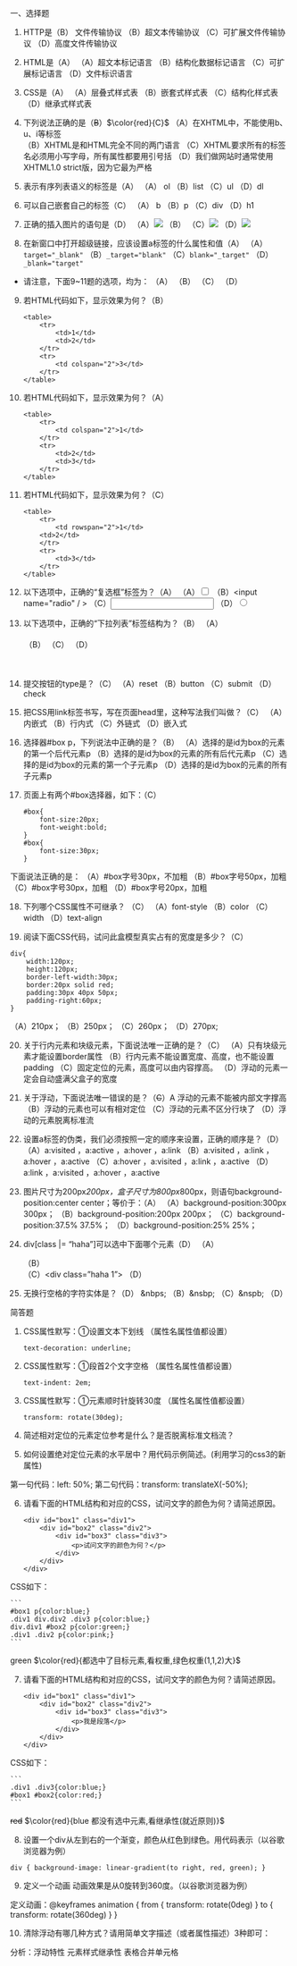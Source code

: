 一、选择题
1.	HTTP是（B）
	文件传输协议			（B）超文本传输协议
	（C）可扩展文件传输协议		（D）高度文件传输协议

2.	HTML是（A）
	（A）超文本标记语言			（B）结构化数据标记语言
	（C）可扩展标记语言			（D）文件标识语言

3. CSS是（A）
	（A）层叠式样式表			（B）嵌套式样式表
	（C）结构化样式表			（D）继承式样式表

4. 下列说法正确的是（~~B~~）$\color{red}{C}$
（A）在XHTML中，不能使用b、u、i等标签			
（B）XHTML是和HTML完全不同的两门语言
（C）XHTML要求所有的标签名必须用小写字母，所有属性都要用引号括
（D）我们做网站时通常使用XHTML1.0 strict版，因为它最为严格

5. 表示有序列表语义的标签是（A）
（A）	ol		（B）list		（C）ul		（D）dl

6. 可以自己嵌套自己的标签（C）
（A）	b		（B）p		（C）div		（D）h1

7. 正确的插入图片的语句是（D）
（A）<img src="image/1.jpg"></img>
（B）<img scr="image/1.jpg" />
（C）<img src="image/1.jpg" /></img>
（D）<img src="image/1.jpg" />

8. 在新窗口中打开超级链接，应该设置a标签的什么属性和值（A）
	（A）`target="_blank"`			（B）`_target="blank"`
	（C）`blank="_target"`			（D）`_blank="target"`  

* 请注意，下面9~11题的选项，均为：
	（A） 	（B） 	（C） 	（D）
9.	若HTML代码如下，显示效果为何？（B）

    ```
    <table>
		<tr>
			<td>1</td>
			<td>2</td>
		</tr>
		<tr>
			<td colspan="2">3</td>
		</tr>
	</table>
    ```

10. 若HTML代码如下，显示效果为何？（A）

    ```
    <table>
		<tr>
			<td colspan="2">1</td>
		</tr>
		<tr>
			<td>2</td>
			<td>3</td>
		</tr>
	</table>
    ```

11. 若HTML代码如下，显示效果为何？（C）

    ```
    <table>
		<tr>
			<td rowspan="2">1</td>
        <td>2</td>
		</tr>
		<tr>
			<td>3</td>
		</tr>
	</table>
    ```

12.	以下选项中，正确的“复选框”标签为？（A）
	（A）<input type="checkbox" />			（B）<input name="radio" / >
	（C）<input name="checkbox" />		（D）<input type="radio" />

13.	以下选项中，正确的“下拉列表”标签结构为？（B）
	（A）<option><select></select><select></select><option>			
（B）<select><option></option><option></option></select>
（C）<swicth><option></option><option></option></swicth>
（D）<option><swicth></swicth><swicth></swicth><option>

14.	提交按钮的type是？（C）
	（A）reset	 （B）button		（C）submit  	（D）check

15.	把CSS用link标签书写，写在页面head里，这种写法我们叫做？（C）
	（A）内嵌式		 （B）行内式	（C）外链式  	（D）嵌入式

16.	选择器#box  p，下列说法中正确的是？（B）
（A）选择的是id为box的元素的第一个后代元素p
（B）选择的是id为box的元素的所有后代元素p
（C）选择的是id为box的元素的第一个子元素p
（D）选择的是id为box的元素的所有子元素p

17. 页面上有两个#box选择器，如下：（C）

    ```
    #box{
		font-size:20px;
		font-weight:bold;
	}
	#box{
		font-size:30px;
	}
    ```
 下面说法正确的是：
	（A）#box字号30px，不加粗		（B）#box字号50px，加粗
	（C）#box字号30px，加粗		（D）#box字号20px，加粗

18. 下列哪个CSS属性不可继承？ （C）
	（A）font-style  （B）color	（C）width  	（D）text-align

19. 阅读下面CSS代码，试问此盒模型真实占有的宽度是多少？（C）

```
div{
	width:120px;
	height:120px;
	border-left-width:30px;
	border:20px solid red;
	padding:30px 40px 50px;
	padding-right:60px;
}
```
（A）210px；	 （B）250px；	（C）260px；  	（D）270px;

20. 关于行内元素和块级元素，下面说法唯一正确的是？（C）
（A）只有块级元素才能设置border属性
（B）行内元素不能设置宽度、高度，也不能设置padding
（C）固定定位的元素，高度可以由内容撑高。
（D）浮动的元素一定会自动盛满父盒子的宽度

21. 关于浮动，下面说法唯一错误的是？（~~C~~）A
	浮动的元素不能被内部文字撑高	（B）浮动的元素也可以有相对定位
	（C）浮动的元素不区分行块了	        	（D）浮动的元素脱离标准流

22. 设置a标签的伪类，我们必须按照一定的顺序来设置，正确的顺序是？（D）
（A）a:visited ，a:active ，a:hover ，a:link
（B）a:visited ，a:link ，a:hover ，a:active
（C）a:hover ，a:visited ，a:link ，a:active
（D）a:link ，a:visited ，a:hover ，a:active

23. 图片尺寸为200px*200px，盒子尺寸为800px*800px，则语句background-position:center center；等价于：（A）
（A）background-position:300px  300px；
（B）background-position:200px  200px；
（C）background-position:37.5%  37.5%；
（D）background-position:25%  25%；

24.	div[class |= “haha”]可以选中下面哪个元素（D）
	（A）<div class=”1-haha”></div>	（B）<div class=”haha1”></div>
	（C）<div class=”haha 1”></div>	（D）<div class=”haha-1”></div>

25. 无换行空格的字符实体是？（D）
	&nbps; 		（B）&nsbp; 	 	（C）&nspb;   	（D）&nbsp;

简答题
1. CSS属性默写：①设置文本下划线 （属性名属性值都设置）
    ```
    text-decoration: underline;	 
    ```
2. CSS属性默写：①段首2个文字空格  （属性名属性值都设置）
    ```
	text-indent: 2em;			 
    ```
3. CSS属性默写：①元素顺时针旋转30度 （属性名属性值都设置）
   ```
   transform: rotate(30deg);	 
   ```
4. 简述相对定位的元素定位参考是什么？是否脱离标准文档流？

5. 如何设置绝对定位元素的水平居中？用代码示例简述。(利用学习的css3的新属性)

第一句代码：left: 50%;
第二句代码：transform: translateX(-50%);	 


6. 请看下面的HTML结构和对应的CSS，试问文字的颜色为何？请简述原因。

    ```
    <div id="box1" class="div1">
		<div id="box2" class="div2">
			<div id="box3" class="div3">
				<p>试问文字的颜色为何？</p>
			</div>
		</div>
	</div>
    ```
CSS如下：

    ```
    #box1 p{color:blue;}
	.div1 div.div2 .div3 p{color:blue;}
	div.div1 #box2 p{color:green;}
	.div1 .div2 p{color:pink;}
    ```

green $\color{red}{都选中了目标元素,看权重,绿色权重(1,1,2)大}$	 

7. 请看下面的HTML结构和对应的CSS，试问文字的颜色为何？请简述原因。

    ```
    <div id="box1" class="div1">
		<div id="box2" class="div2">
			<div id="box3" class="div3">
				<p>我是段落</p>
			</div>
		</div>
	</div>
    ```
CSS如下：

    ```
    .div1 .div3{color:blue;}
	#box1 #box2{color:red;}
    ```

~~red~~ $\color{red}{blue 都没有选中元素,看继承性(就近原则)}$

8. 设置一个div从左到右的一个渐变，颜色从红色到绿色。用代码表示（以谷歌浏览器为例）
```
div { background-image: linear-gradient(to right, red, green); }	 
```
9. 定义一个动画 动画效果是从0旋转到360度。（以谷歌浏览器为例）

定义动画：@keyframes animation { from { transform: rotate(0deg) } to { transform: rotate(360deg) } }	 

10. 清除浮动有哪几种方式？请用简单文字描述（或者属性描述）3种即可：


分析：浮动特性 元素样式继承性  表格合并单元格
